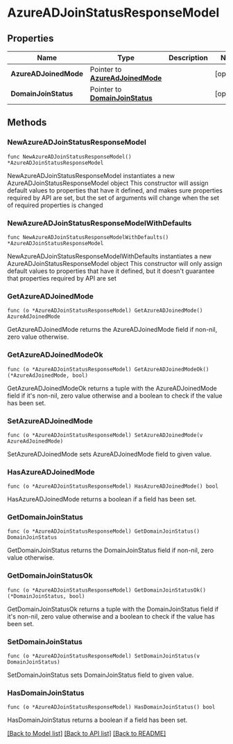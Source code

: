 # AzureADJoinStatusResponseModel

## Properties

Name | Type | Description | Notes
------------ | ------------- | ------------- | -------------
**AzureADJoinedMode** | Pointer to [**AzureAdJoinedMode**](AzureAdJoinedMode.md) |  | [optional] 
**DomainJoinStatus** | Pointer to [**DomainJoinStatus**](DomainJoinStatus.md) |  | [optional] 

## Methods

### NewAzureADJoinStatusResponseModel

`func NewAzureADJoinStatusResponseModel() *AzureADJoinStatusResponseModel`

NewAzureADJoinStatusResponseModel instantiates a new AzureADJoinStatusResponseModel object
This constructor will assign default values to properties that have it defined,
and makes sure properties required by API are set, but the set of arguments
will change when the set of required properties is changed

### NewAzureADJoinStatusResponseModelWithDefaults

`func NewAzureADJoinStatusResponseModelWithDefaults() *AzureADJoinStatusResponseModel`

NewAzureADJoinStatusResponseModelWithDefaults instantiates a new AzureADJoinStatusResponseModel object
This constructor will only assign default values to properties that have it defined,
but it doesn't guarantee that properties required by API are set

### GetAzureADJoinedMode

`func (o *AzureADJoinStatusResponseModel) GetAzureADJoinedMode() AzureAdJoinedMode`

GetAzureADJoinedMode returns the AzureADJoinedMode field if non-nil, zero value otherwise.

### GetAzureADJoinedModeOk

`func (o *AzureADJoinStatusResponseModel) GetAzureADJoinedModeOk() (*AzureAdJoinedMode, bool)`

GetAzureADJoinedModeOk returns a tuple with the AzureADJoinedMode field if it's non-nil, zero value otherwise
and a boolean to check if the value has been set.

### SetAzureADJoinedMode

`func (o *AzureADJoinStatusResponseModel) SetAzureADJoinedMode(v AzureAdJoinedMode)`

SetAzureADJoinedMode sets AzureADJoinedMode field to given value.

### HasAzureADJoinedMode

`func (o *AzureADJoinStatusResponseModel) HasAzureADJoinedMode() bool`

HasAzureADJoinedMode returns a boolean if a field has been set.

### GetDomainJoinStatus

`func (o *AzureADJoinStatusResponseModel) GetDomainJoinStatus() DomainJoinStatus`

GetDomainJoinStatus returns the DomainJoinStatus field if non-nil, zero value otherwise.

### GetDomainJoinStatusOk

`func (o *AzureADJoinStatusResponseModel) GetDomainJoinStatusOk() (*DomainJoinStatus, bool)`

GetDomainJoinStatusOk returns a tuple with the DomainJoinStatus field if it's non-nil, zero value otherwise
and a boolean to check if the value has been set.

### SetDomainJoinStatus

`func (o *AzureADJoinStatusResponseModel) SetDomainJoinStatus(v DomainJoinStatus)`

SetDomainJoinStatus sets DomainJoinStatus field to given value.

### HasDomainJoinStatus

`func (o *AzureADJoinStatusResponseModel) HasDomainJoinStatus() bool`

HasDomainJoinStatus returns a boolean if a field has been set.


[[Back to Model list]](../README.md#documentation-for-models) [[Back to API list]](../README.md#documentation-for-api-endpoints) [[Back to README]](../README.md)


